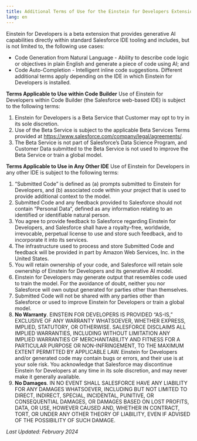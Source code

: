 ```yaml
---
title: Additional Terms of Use for the Einstein for Developers Extensions (Beta)
lang: en
---
```


Einstein for Developers is a beta extension that provides generative AI capabilities directly within standard Salesforce IDE tooling and includes, but is not limited to, the following use cases:

- Code Generation from Natural Language - Ability to describe code logic or objectives in plain English and generate a piece of code using AI; and
- Code Auto-Completion - Intelligent inline code suggestions.
  Different additional terms apply depending on the IDE in which Einstein for Developers is installed.

**Terms Applicable to Use within Code Builder**
Use of Einstein for Developers within Code Builder (the Salesforce web-based IDE) is subject to the following terms:

1. Einstein for Developers is a Beta Service that Customer may opt to try in its sole discretion.
2. Use of the Beta Service is subject to the applicable Beta Services Terms provided at https://www.salesforce.com/company/legal/agreements/.
3. The Beta Service is not part of Salesforce’s Data Science Program, and Customer Data submitted to the Beta Service is not used to improve the Beta Service or train a global model.

**Terms Applicable to Use in Any Other IDE**
Use of Einstein for Developers in any other IDE is subject to the following terms:

1. “Submitted Code” is defined as (a) prompts submitted to Einstein for Developers, and (b) associated code within your project that is used to provide additional context to the model.
2. Submitted Code and any feedback provided to Salesforce should not contain “Personal Data”, defined as any information relating to an identified or identifiable natural person.
3. You agree to provide feedback to Salesforce regarding Einstein for Developers, and Salesforce shall have a royalty-free, worldwide, irrevocable, perpetual license to use and store such feedback, and to incorporate it into its services.
4. The infrastructure used to process and store Submitted Code and feedback will be provided in part by Amazon Web Services, Inc. in the United States.
5. You will retain ownership of your code, and Salesforce will retain sole ownership of Einstein for Developers and its generative AI model.
6. Einstein for Developers may generate output that resembles code used to train the model. For the avoidance of doubt, neither you nor Salesforce will own output generated for parties other than themselves.
7. Submitted Code will not be shared with any parties other than Salesforce or used to improve Einstein for Developers or train a global model.
8. **No Warranty**. EINSTEIN FOR DEVELOPERS IS PROVIDED “AS-IS,” EXCLUSIVE OF ANY WARRANTY WHATSOEVER, WHETHER EXPRESS, IMPLIED, STATUTORY, OR OTHERWISE. SALESFORCE DISCLAIMS ALL IMPLIED WARRANTIES, INCLUDING WITHOUT LIMITATION ANY IMPLIED WARRANTIES OF MERCHANTABILITY AND FITNESS FOR A PARTICULAR PURPOSE OR NON-INFRINGEMENT, TO THE MAXIMUM EXTENT PERMITTED BY APPLICABLE LAW. Einstein for Developers and/or generated code may contain bugs or errors, and their use is at your sole risk. You acknowledge that Salesforce may discontinue Einstein for Developers at any time in its sole discretion, and may never make it generally available.
9. **No Damages**. IN NO EVENT SHALL SALESFORCE HAVE ANY LIABILITY FOR ANY DAMAGES WHATSOEVER, INCLUDING BUT NOT LIMITED TO DIRECT, INDIRECT, SPECIAL, INCIDENTAL, PUNITIVE, OR CONSEQUENTIAL DAMAGES, OR DAMAGES BASED ON LOST PROFITS, DATA, OR USE, HOWEVER CAUSED AND, WHETHER IN CONTRACT, TORT, OR UNDER ANY OTHER THEORY OF LIABILITY, EVEN IF ADVISED OF THE POSSIBILITY OF SUCH DAMAGE.

_Last Updated: February 2024_
